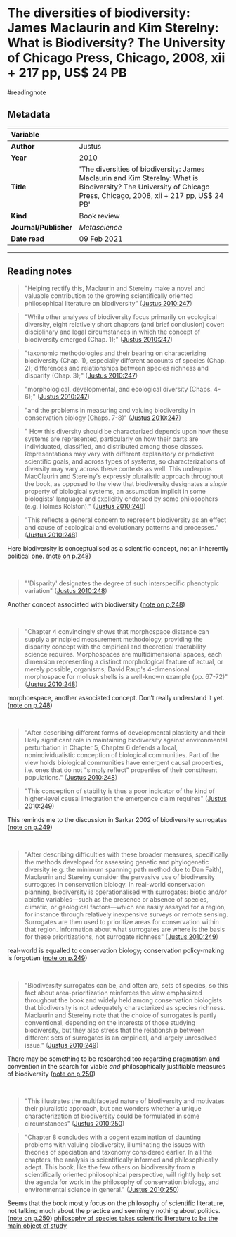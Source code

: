 # The diversities of biodiversity: James Maclaurin and Kim Sterelny: What is Biodiversity? The University of Chicago Press, Chicago, 2008, xii + 217 pp, US$ 24 PB
#readingnote 


## Metadata

|   Variable     |  |
|:--------------|:-----------|
| **Author**			| Justus     | 
| **Year**				| 	2010		 | 
| **Title**				| 	'The diversities of biodiversity: James Maclaurin and Kim Sterelny: What is Biodiversity? The University of Chicago Press, Chicago, 2008, xii + 217 pp, US$ 24 PB'		 | 
| **Kind**				| Book review	 | 
| **Journal/Publisher**				| 	*Metascience*		 | 
| **Date read**				| 	09 Feb 2021	 | 


---

## Reading notes

> "Helping rectify this, Maclaurin and Sterelny make a novel and valuable contribution to the growing scientifically oriented philosophical literature on biodiversity" ([Justus 2010:247](zotero://open-pdf/library/items/AXCBRAFX?page=1))

> "While other analyses of biodiversity focus primarily on ecological diversity, eight relatively short chapters (and brief conclusion) cover: disciplinary and legal circumstances in which the concept of biodiversity emerged (Chap. 1);" ([Justus 2010:247](zotero://open-pdf/library/items/AXCBRAFX?page=1))

> "taxonomic methodologies and their bearing on characterizing biodiversity (Chap. 1), especially different accounts of species (Chap. 2); differences and relationships between species richness and disparity (Chap. 3);" ([Justus 2010:247](zotero://open-pdf/library/items/AXCBRAFX?page=1))

> "morphological, developmental, and ecological diversity (Chaps. 4-6);" ([Justus 2010:247](zotero://open-pdf/library/items/AXCBRAFX?page=1))

> "and the problems in measuring and valuing biodiversity in conservation biology (Chaps. 7-8)" ([Justus 2010:247](zotero://open-pdf/library/items/AXCBRAFX?page=1))

> " How this diversity should be characterized depends upon how these systems are represented, particularly on how their parts are individuated, classified, and distributed among those classes. Representations may vary with different explanatory or predictive scientific goals, and across types of systems, so characterizations of diversity may vary across these contexts as well. This underpins MacClaurin and Sterelny's expressly pluralistic approach throughout the book, as opposed to the view that biodiversity designates a *single* property of biological systems, an assumption implicit in some biologists' language and explicitly endorsed by some philosophers (e.g. Holmes Rolston)." ([Justus 2010:248](zotero://open-pdf/library/items/AXCBRAFX?page=2))

> "This reflects a general concern to represent biodiversity as an effect and cause of ecological and evolutionary patterns and processes." ([Justus 2010:248](zotero://open-pdf/library/items/AXCBRAFX?page=2))

Here biodiversity is conceptualised as a scientific concept, not an inherently political one. ([note on p.248](zotero://open-pdf/library/items/AXCBRAFX?page=2))

 

> "'Disparity' designates the degree of such interspecific phenotypic variation" ([Justus 2010:248](zotero://open-pdf/library/items/AXCBRAFX?page=2))

Another concept associated with biodiversity ([note on p.248](zotero://open-pdf/library/items/AXCBRAFX?page=2))

 
> "Chapter 4 convincingly shows that morphospace distance can supply a principled measurement methodology, providing the disparity concept with the empirical and theoretical tractability science requires. Morphospaces are multidimensional spaces, each dimension representing a distinct morphological feature of actual, or merely possible, organisms; David Raup's 4-dimensional morphospace for mollusk shells is a well-known example (pp. 67-72)" ([Justus 2010:248](zotero://open-pdf/library/items/AXCBRAFX?page=2))

morphoespace, another associated concept. Don’t really understand it yet. ([note on p.248](zotero://open-pdf/library/items/AXCBRAFX?page=2))

 

> "After describing different forms of developmental plasticity and their likely significant role in maintaining biodiversity against environmental perturbation in Chapter 5, Chapter 6 defends a local, nonindividualistic conception of biological communities. Part of the view holds biological communities have emergent causal properties, i.e. ones that do not "simply reflect" properties of their constituent populations." ([Justus 2010:248](zotero://open-pdf/library/items/AXCBRAFX?page=2))

> "This conception of stability is thus a poor indicator of the kind of higher-level causal integration the emergence claim requires" ([Justus 2010:249](zotero://open-pdf/library/items/AXCBRAFX?page=3))

This reminds me to the discussion in Sarkar 2002 of biodiversity surrogates ([note on p.249](zotero://open-pdf/library/items/AXCBRAFX?page=3))

 

> "After describing difficulties with these broader measures, specifically the methods developed for assessing genetic and phylogenetic diversity (e.g. the minimum spanning path method due to Dan Faith), Maclaurin and Sterelny consider the pervasive use of biodiversity surrogates in conservation biology. In real-world conservation planning, biodiversity is operationalised with surrogates: biotic and/or abiotic variables—such as the presence or absence of species, climatic, or geological factors—which are easily assayed for a region, for instance through relatively inexpensive surveys or remote sensing. Surrogates are then used to prioritize areas for conservation within that region. Information about what surrogates are where is the basis for these prioritizations, not surrogate richness" ([Justus 2010:249](zotero://open-pdf/library/items/AXCBRAFX?page=3))

real-world is equalled to conservation biology; conservation policy-making is forgotten ([note on p.249](zotero://open-pdf/library/items/AXCBRAFX?page=3))

 

> "Biodiversity surrogates can be, and often are, sets of species, so this fact about area-prioritization reinforces the view emphasized throughout the book and widely held among conservation biologists that biodiversity is not adequately characterized as species richness. Maclaurin and Sterelny note that the choice of surrogates is partly conventional, depending on the interests of those studying biodiversity, but they also stress that the relationship between different sets of surrogates is an empirical, and largely unresolved issue." ([Justus 2010:249](zotero://open-pdf/library/items/AXCBRAFX?page=3))

There may be something to be researched too regarding pragmatism and convention in the search for viable *and* philosophically justifiable measures of biodiversity ([note on p.250](zotero://open-pdf/library/items/AXCBRAFX?page=4))

 

> "This illustrates the multifaceted nature of biodiversity and motivates their pluralistic approach, but one wonders whether a unique characterization of biodiversity could be formulated in some circumstances" ([Justus 2010:250](zotero://open-pdf/library/items/AXCBRAFX?page=4))

> "Chapter 8 concludes with a cogent examination of daunting problems with valuing biodiversity, illuminating the issues with theories of speciation and taxonomy considered earlier. In all the chapters, the analysis is scientifically informed and philosophically adept. This book, like the few others on biodiversity from a scientifically oriented philosophical perspective, will rightly help set the agenda for work in the philosophy of conservation biology, and environmental science in general." ([Justus 2010:250](zotero://open-pdf/library/items/AXCBRAFX?page=4))

Seems that the book mostly focus on the philosophy of scientific literature, not talking much about the practice and seemingly nothing about politics. ([note on p.250](zotero://open-pdf/library/items/AXCBRAFX?page=4)) [philosophy of species takes scientific literature to be the main object of study](philosophy%20of%20species%20takes%20scientific%20literature%20to%20be%20the%20main%20object%20of%20study.md)

